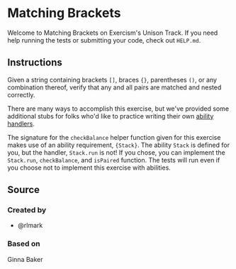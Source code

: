 # Matching Brackets

Welcome to Matching Brackets on Exercism's Unison Track.
If you need help running the tests or submitting your code, check out `HELP.md`.

## Instructions

Given a string containing brackets `[]`, braces `{}`, parentheses `()`,
or any combination thereof, verify that any and all pairs are matched
and nested correctly.

There are many ways to accomplish this exercise, but we've provided some additional stubs for folks who'd like to practice writing their own [ability handlers][ability-handler-docs].

The signature for the `checkBalance` helper function given for this exercise makes use of an ability requirement, `{Stack}`. The ability `Stack` is defined for you, but the handler, `Stack.run` is not! If you chose, you can implement the `Stack.run`, `checkBalance`, and `isPaired` function. The tests will run even if you choose not to implement this exercise with abilities.

[ability-handler-docs]: https://www.unisonweb.org/docs/abilities#creating-and-handling-abilities

## Source

### Created by

- @rlmark

### Based on

Ginna Baker